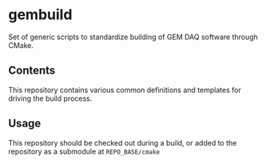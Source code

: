 # gembuild
Set of generic scripts to standardize building of GEM DAQ software through CMake.

## Contents
This repository contains various common definitions and templates for driving the build process.

## Usage
This repository should be checked out during a build, or added to the repository as a submodule at `REPO_BASE/cmake`

